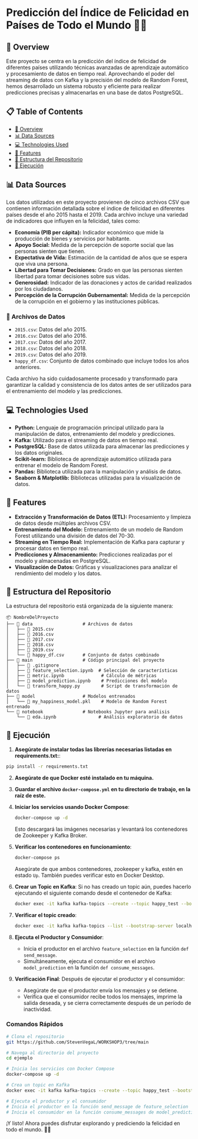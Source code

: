 #  **Predicción del Índice de Felicidad en Países de Todo el Mundo** 🤖😊

## 🌟 Overview
Este proyecto se centra en la predicción del índice de felicidad de diferentes países utilizando técnicas avanzadas de aprendizaje automático y procesamiento de datos en tiempo real. Aprovechando el poder del streaming de datos con Kafka y la precisión del modelo de Random Forest, hemos desarrollado un sistema robusto y eficiente para realizar predicciones precisas y almacenarlas en una base de datos PostgreSQL.

## 📋 Table of Contents
- [🌟 Overview](#-overview)
- [📊 Data Sources](#-data-sources)
- [💻 Technologies Used](#-technologies-used)
- [🔧 Features](#-features)
- [📁 Estructura del Repositorio](#-estructura-del-repositorio)
- [🚀 Ejecución](#-ejecución)

## 📊 Data Sources
Los datos utilizados en este proyecto provienen de cinco archivos CSV que contienen información detallada sobre el índice de felicidad en diferentes países desde el año 2015 hasta el 2019. Cada archivo incluye una variedad de indicadores que influyen en la felicidad, tales como:

- **Economía (PIB per cápita):** Indicador económico que mide la producción de bienes y servicios por habitante.
- **Apoyo Social:** Medida de la percepción de soporte social que las personas sienten que tienen.
- **Expectativa de Vida:** Estimación de la cantidad de años que se espera que viva una persona.
- **Libertad para Tomar Decisiones:** Grado en que las personas sienten libertad para tomar decisiones sobre sus vidas.
- **Generosidad:** Indicador de las donaciones y actos de caridad realizados por los ciudadanos.
- **Percepción de la Corrupción Gubernamental:** Medida de la percepción de la corrupción en el gobierno y las instituciones públicas.

### 📂 Archivos de Datos
- `2015.csv`: Datos del año 2015.
- `2016.csv`: Datos del año 2016.
- `2017.csv`: Datos del año 2017.
- `2018.csv`: Datos del año 2018.
- `2019.csv`: Datos del año 2019.
- `happy_df.csv`: Conjunto de datos combinado que incluye todos los años anteriores.

Cada archivo ha sido cuidadosamente procesado y transformado para garantizar la calidad y consistencia de los datos antes de ser utilizados para el entrenamiento del modelo y las predicciones.

## 💻 Technologies Used
- **Python:** Lenguaje de programación principal utilizado para la manipulación de datos, entrenamiento del modelo y predicciones.
- **Kafka:** Utilizado para el streaming de datos en tiempo real.
- **PostgreSQL:** Base de datos utilizada para almacenar las predicciones y los datos originales.
- **Scikit-learn:** Biblioteca de aprendizaje automático utilizada para entrenar el modelo de Random Forest.
- **Pandas:** Biblioteca utilizada para la manipulación y análisis de datos.
- **Seaborn & Matplotlib:** Bibliotecas utilizadas para la visualización de datos.

## 🔧 Features
- **Extracción y Transformación de Datos (ETL):** Procesamiento y limpieza de datos desde múltiples archivos CSV.
- **Entrenamiento del Modelo:** Entrenamiento de un modelo de Random Forest utilizando una división de datos del 70-30.
- **Streaming en Tiempo Real:** Implementación de Kafka para capturar y procesar datos en tiempo real.
- **Predicciones y Almacenamiento:** Predicciones realizadas por el modelo y almacenadas en PostgreSQL.
- **Visualización de Datos:** Gráficas y visualizaciones para analizar el rendimiento del modelo y los datos.


## 📁 Estructura del Repositorio
La estructura del repositorio está organizada de la siguiente manera:

```plaintext
📦 NombreDelProyecto
├── 📂 data                   # Archivos de datos
│   ├── 📄 2015.csv
│   ├── 📄 2016.csv
│   ├── 📄 2017.csv
│   ├── 📄 2018.csv
│   ├── 📄 2019.csv
│   └── 📄 happy_df.csv       # Conjunto de datos combinado
├── 📂 main                   # Código principal del proyecto
│   ├── 📄 .gitignore
│   ├── 📄 feature_selection.ipynb  # Selección de características
│   ├── 📄 metric.ipynb              # Cálculo de métricas
│   ├── 📄 model_prediction.ipynb    # Predicciones del modelo
│   └── 📄 transform_happy.py        # Script de transformación de datos
├── 📂 model                  # Modelos entrenados
│   └── 📄 my_happiness_model.pkl    # Modelo de Random Forest entrenado
└── 📂 notebook               # Notebooks Jupyter para análisis
    └── 📄 eda.ipynb                # Análisis exploratorio de datos
```

## 🚀 Ejecución

1.  **Asegúrate de instalar todas las librerías necesarias listadas en requirements.txt:**:
   ```sh
   pip install -r requirements.txt
   ```
   
2. **Asegúrate de que Docker esté instalado en tu máquina.**

3. **Guardar el archivo `docker-compose.yml` en tu directorio de trabajo, en la raíz de este.**

4. **Iniciar los servicios usando Docker Compose**:
   ```sh
   docker-compose up -d
   ```
   Esto descargará las imágenes necesarias y levantará los contenedores de Zookeeper y Kafka Broker.

5. **Verificar los contenedores en funcionamiento**:
   ```sh
   docker-compose ps
   ```
   Asegúrate de que ambos contenedores, zookeeper y kafka, estén en estado `Up`. También puedes verificar esto en Docker Desktop.

6. **Crear un Topic en Kafka**:
   Si no has creado un topic aún, puedes hacerlo ejecutando el siguiente comando desde el contenedor de Kafka:
   ```sh
   docker exec -it kafka kafka-topics --create --topic happy_test --bootstrap-server localhost:9092 --partitions 1 --replication-factor 1
   ```

7. **Verificar el topic creado**:
   ```sh
   docker exec -it kafka kafka-topics --list --bootstrap-server localhost:9092
   ```

8. **Ejecuta el Productor y Consumidor**:
   - Inicia el productor en el archivo `feature_selection` en la función `def send_message`.
   - Simultáneamente, ejecuta el consumidor en el archivo `model_prediction` en la función `def consume_messages`.

9. **Verificación Final**:
   Después de ejecutar el productor y el consumidor:
   - Asegúrate de que el productor envía los mensajes y se detiene.
   - Verifica que el consumidor recibe todos los mensajes, imprime la salida deseada, y se cierra correctamente después de un período de inactividad.

### Comandos Rápidos

```sh
# Clona el repositorio
git https://github.com/StevenVegaL/WORKSHOP3/tree/main

# Navega al directorio del proyecto
cd ejemplo

# Inicia los servicios con Docker Compose
docker-compose up -d

# Crea un topic en Kafka
docker exec -it kafka kafka-topics --create --topic happy_test --bootstrap-server localhost:9092 --partitions 1 --replication-factor 1

# Ejecuta el productor y el consumidor
# Inicia el productor en la función send_message de feature_selection
# Inicia el consumidor en la función consume_messages de model_prediction
```

¡Y listo! Ahora puedes disfrutar explorando y prediciendo la felicidad en todo el mundo. 🌟😊
